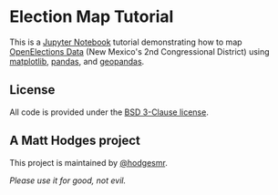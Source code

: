 # Election Map Tutorial

This is a [Jupyter Notebook](https://jupyter.org/) tutorial demonstrating how to map [OpenElections Data](https://github.com/openelections/openelections-data-nm) (New Mexico's 2nd Congressional District) using [matplotlib](https://matplotlib.org/), [pandas](https://pandas.pydata.org/), and [geopandas](http://geopandas.org/).

## License

All code is provided under the [BSD 3-Clause license](https://github.com/hodgesmr/election_map_tutorial/blob/master/LICENSE).

## A Matt Hodges project

This project is maintained by [@hodgesmr](http://twitter.com/hodgesmr).

_Please use it for good, not evil._

